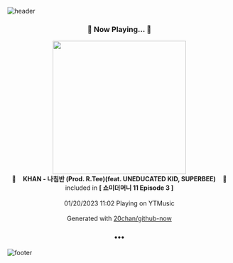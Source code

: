 ![header](https://capsule-render.vercel.app/api?type=wave&height=170&section=header&text=Hi.%20I'm%20SHIFT&fontColor=090707&fontAlignX=45&fontAlignY=65&fontSize=100)

<h3 align="center">🎵 Now Playing... 🎵</h3>
<p align="center">
  <a href="https://music.youtube.com/watch?v=4rFpqDaBKBE">
    <img width="300" src="https://lh3.googleusercontent.com/eD_ulzogePPUMMBrAqWfCS1B2y7AR31AG0jzsuFU8L6u6vZv7jyF9h2P_HPhB7KubrnF1LzqaN_vq73M">
  </a>
  <br>
  🎵&nbsp&nbsp&nbsp <b>KHAN - 나침반 (Prod. R.Tee)(feat. UNEDUCATED KID, SUPERBEE)</b> &nbsp&nbsp&nbsp🎵
  <br>
  included in <b>[ 쇼미더머니 11 Episode 3 ]</b>
  
  <br />
  <br />
  01/20/2023 11:02 Playing on YTMusic
  <br />
  <br />
  Generated with <a href="https://github.com/20chan/github-now">20chan/github-now</a>
</p>

<h3 align="center">•••</h3>

![footer](https://capsule-render.vercel.app/api?type=wave&height=150&section=footer)

